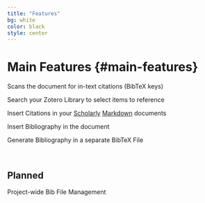 ```yaml
---
title: "Features"
bg: white
color: black
style: center
---
```


# Main Features {#main-features}

Scans the document for in-text citations (BibTeX keys)

Search your Zotero Library to select items to reference

Insert Citations in your [Scholarly][5] [Markdown][6] documents

Insert Bibliography in the document

Generate Bibliography in a separate BibTeX File

<br>

## Planned

Project-wide Bib File Management


[5]: http://scholarlymarkdown.com/
[6]: http://blog.martinfenner.org/2013/06/17/what-is-scholarly-markdown/